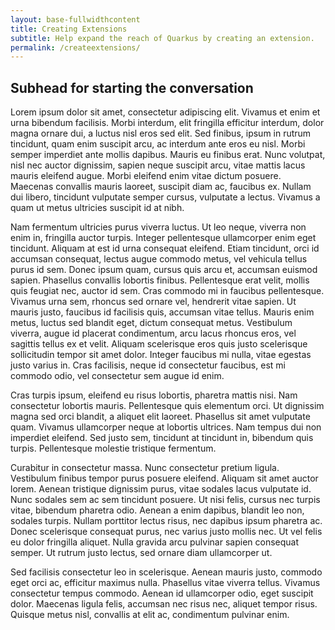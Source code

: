 ```yaml
---
layout: base-fullwidthcontent
title: Creating Extensions
subtitle: Help expand the reach of Quarkus by creating an extension.
permalink: /createextensions/
---
```



## Subhead for starting the conversation

Lorem ipsum dolor sit amet, consectetur adipiscing elit. Vivamus et enim et urna bibendum facilisis. Morbi interdum, elit fringilla efficitur interdum, dolor magna ornare dui, a luctus nisl eros sed elit. Sed finibus, ipsum in rutrum tincidunt, quam enim suscipit arcu, ac interdum ante eros eu nisl. Morbi semper imperdiet ante mollis dapibus. Mauris eu finibus erat. Nunc volutpat, nisl nec auctor dignissim, sapien neque suscipit arcu, vitae mattis lacus mauris eleifend augue. Morbi eleifend enim vitae dictum posuere. Maecenas convallis mauris laoreet, suscipit diam ac, faucibus ex. Nullam dui libero, tincidunt vulputate semper cursus, vulputate a lectus. Vivamus a quam ut metus ultricies suscipit id at nibh.

Nam fermentum ultricies purus viverra luctus. Ut leo neque, viverra non enim in, fringilla auctor turpis. Integer pellentesque ullamcorper enim eget tincidunt. Aliquam at est id urna consequat eleifend. Etiam tincidunt, orci id accumsan consequat, lectus augue commodo metus, vel vehicula tellus purus id sem. Donec ipsum quam, cursus quis arcu et, accumsan euismod sapien. Phasellus convallis lobortis finibus. Pellentesque erat velit, mollis quis feugiat nec, auctor id sem. Cras commodo mi in faucibus pellentesque. Vivamus urna sem, rhoncus sed ornare vel, hendrerit vitae sapien. Ut mauris justo, faucibus id facilisis quis, accumsan vitae tellus. Mauris enim metus, luctus sed blandit eget, dictum consequat metus. Vestibulum viverra, augue id placerat condimentum, arcu lacus rhoncus eros, vel sagittis tellus ex et velit. Aliquam scelerisque eros quis justo scelerisque sollicitudin tempor sit amet dolor. Integer faucibus mi nulla, vitae egestas justo varius in. Cras facilisis, neque id consectetur faucibus, est mi commodo odio, vel consectetur sem augue id enim.

Cras turpis ipsum, eleifend eu risus lobortis, pharetra mattis nisi. Nam consectetur lobortis mauris. Pellentesque quis elementum orci. Ut dignissim magna sed orci blandit, a aliquet elit laoreet. Phasellus sit amet vulputate quam. Vivamus ullamcorper neque at lobortis ultrices. Nam tempus dui non imperdiet eleifend. Sed justo sem, tincidunt at tincidunt in, bibendum quis turpis. Pellentesque molestie tristique fermentum.

Curabitur in consectetur massa. Nunc consectetur pretium ligula. Vestibulum finibus tempor purus posuere eleifend. Aliquam sit amet auctor lorem. Aenean tristique dignissim purus, vitae sodales lacus vulputate id. Nunc sodales sem ac sem tincidunt posuere. Ut nisi felis, cursus nec turpis vitae, bibendum pharetra odio. Aenean a enim dapibus, blandit leo non, sodales turpis. Nullam porttitor lectus risus, nec dapibus ipsum pharetra ac. Donec scelerisque consequat purus, nec varius justo mollis nec. Ut vel felis eu dolor fringilla aliquet. Nulla gravida arcu pulvinar sapien consequat semper. Ut rutrum justo lectus, sed ornare diam ullamcorper ut.

Sed facilisis consectetur leo in scelerisque. Aenean mauris justo, commodo eget orci ac, efficitur maximus nulla. Phasellus vitae viverra tellus. Vivamus consectetur tempus commodo. Aenean id ullamcorper odio, eget suscipit dolor. Maecenas ligula felis, accumsan nec risus nec, aliquet tempor risus. Quisque metus nisl, convallis at elit ac, condimentum pulvinar enim.